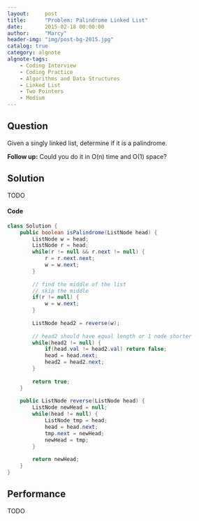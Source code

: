 ```yaml
---
layout:     post
title:      "Problem: Palindrome Linked List"
date:       2015-02-18 00:00:00
author:     "Marcy"
header-img: "img/post-bg-2015.jpg"
catalog: true
category: algnote
algnote-tags:
    - Coding Interview
    - Coding Practice
    - Algorithms and Data Structures
    - Linked List
    - Two Pointers
    - Medium
---
```


## Question

Given a singly linked list, determine if it is a palindrome.

**Follow up:**
Could you do it in O(n) time and O(1) space?

## Solution
TODO

#### Code
```java
class Solution {
    public boolean isPalindrome(ListNode head) {
        ListNode w = head;
        ListNode r = head;
        while(r != null && r.next != null) {
            r = r.next.next;
            w = w.next;
        }
        
        // find the middle of the list
        // skip the middle
        if(r != null) {
            w = w.next;
        }
        
        ListNode head2 = reverse(w);
        
        // head2 should have equal length or 1 node shorter
        while(head2 != null) {
            if(head.val != head2.val) return false;
            head = head.next;
            head2 = head2.next;
        }
        
        return true;
    }
    
    public ListNode reverse(ListNode head) {
        ListNode newHead = null;
        while(head != null) {
            ListNode tmp = head;
            head = head.next;
            tmp.next = newHead;
            newHead = tmp;
        }
        
        return newHead;
    }
}
```

## Performance
TODO
